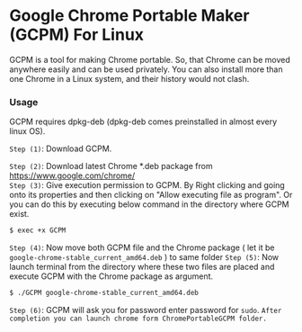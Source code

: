 # Google Chrome Portable Maker (GCPM) For Linux


GCPM is a tool for making Chrome portable. So, that Chrome can be moved anywhere easily and can be used privately. You can also install more than one Chrome in a Linux system, and their history would not clash.

### Usage 

GCPM requires dpkg-deb (dpkg-deb comes preinstalled in almost every linux OS). 

`Step (1)`: Download GCPM.


`Step (2)`: Download latest Chrome *.deb package from https://www.google.com/chrome/  
`Step (3)`: Give execution permission to GCPM. By Right clicking and going onto its properties and then clicking on "Allow executing file as program". Or you can do this by executing below command in the directory where GCPM exist.  

```sh
$ exec +x GCPM
```
`Step (4)`: Now move both GCPM file and the Chrome package ( let it be `google-chrome-stable_current_amd64.deb` ) to same folder
`Step (5)`: Now launch terminal from the directory where these two files are placed and execute GCPM with the Chrome package as argument.
```sh
$ ./GCPM google-chrome-stable_current_amd64.deb
```
`Step (6)`: GCPM will ask you for password enter password for `sudo`.
`After completion you can launch chrome form ChromePortableGCPM folder.`




[//]: # (These are reference links used in the body of this note and get stripped out when the markdown processor does its job. There is no need to format nicely because it shouldn't be seen. Thanks SO - http://stackoverflow.com/questions/4823468/store-comments-in-markdown-syntax)


   [dill]: <https://github.com/joemccann/dillinger>
   [git-repo-url]: <https://github.com/joemccann/dillinger.git>
   [john gruber]: <http://daringfireball.net>
   [df1]: <http://daringfireball.net/projects/markdown/>
   [markdown-it]: <https://github.com/markdown-it/markdown-it>
   [Ace Editor]: <http://ace.ajax.org>
   [node.js]: <http://nodejs.org>
   [Twitter Bootstrap]: <http://twitter.github.com/bootstrap/>
   [jQuery]: <http://jquery.com>
   [@tjholowaychuk]: <http://twitter.com/tjholowaychuk>
   [express]: <http://expressjs.com>
   [AngularJS]: <http://angularjs.org>
   [Gulp]: <http://gulpjs.com>

   [PlDb]: <https://github.com/joemccann/dillinger/tree/master/plugins/dropbox/README.md>
   [PlGh]: <https://github.com/joemccann/dillinger/tree/master/plugins/github/README.md>
   [PlGd]: <https://github.com/joemccann/dillinger/tree/master/plugins/googledrive/README.md>
   [PlOd]: <https://github.com/joemccann/dillinger/tree/master/plugins/onedrive/README.md>
   [PlMe]: <https://github.com/joemccann/dillinger/tree/master/plugins/medium/README.md>
   [PlGa]: <https://github.com/RahulHP/dillinger/blob/master/plugins/googleanalytics/README.md>
